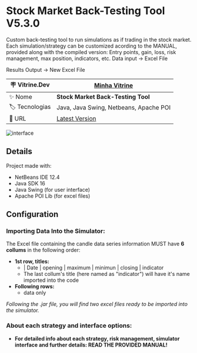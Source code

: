 # Stock Market Back-Testing Tool V5.3.0
Custom back-testing tool to run simulations as if trading in the stock market.
Each simulation/strategy can be customized acording to the MANUAL, provided along with the compiled version:
Entry points, gain, loss, risk management, max position, indicators, etc.
Data input -> Excel File

Results Output -> New Excel File

| :placard: Vitrine.Dev | [Minha Vitrine](https://cursos.alura.com.br/vitrinedev/fabramattos) |
| -------------  | --- |
| :sparkles: Nome        | **Stock Market Back-Testing Tool**
| :label: Tecnologias | Java, Java Swing, Netbeans, Apache POI
| :rocket: URL         | [Latest Version](https://github.com/fabramattos/PML-Simulador/releases)

<!-- Inserir imagem com a #vitrinedev ao final do link -->
![interface](https://github.com/fabramattos/PML-Simulador/assets/45768087/ca53dda4-c2f0-4d66-abd1-57cb132464ba#vitrinedev)

## Details

Project made with:
 - NetBeans IDE 12.4
 - Java SDK 16
 - Java Swing (for user interface)
 - Apache POI Lib (for excel files)
 
 ## Configuration
 ### Importing Data Into the Simulator:
 The Excel file containing the candle data series information MUST have **6 collums** in the following order:

 - **1st row, titles:**  
   - | Date | opening | maximum | minimun | closing | indicator
   - The last collum's title (here named as "indicator") will have it's name imported into the code
- **Following rows:**
  - data only

 *Following the .jar file, you will find two excel files ready to be imported into the simulator.*

 
### About each strategy and interface options:
- **For detailed info about each strategy, risk management, simulator interface and further details: READ THE PROVIDED MANUAL!**
